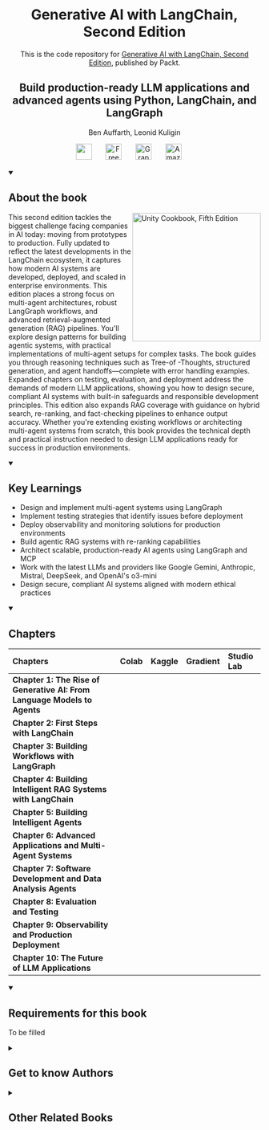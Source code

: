 <h1 align="center">
Generative AI with LangChain, Second Edition</h1>
<p align="center">This is the code repository for <a href ="https://www.packtpub.com/en-us/product/generative-ai-with-langchain-second-edition/9781837022014"> Generative AI with LangChain, Second Edition</a>, published by Packt.
</p>

<h2 align="center">
Build production-ready LLM applications and advanced agents using Python, LangChain, and LangGraph
</h2>
<p align="center">
Ben Auffarth, Leonid Kuligin</p>

<p align="center">
   <a href="https://discord.gg/YQbX5rsc74" alt="Discord" title="Learn more on the Discord server"><img width="32px" src="https://cliply.co/wp-content/uploads/2021/08/372108630_DISCORD_LOGO_400.gif"/></a>
  &#8287;&#8287;&#8287;&#8287;&#8287;
  <a href="https://packt.link/free-ebook/9781837022014"><img width="32px" alt="Free PDF" title="Free PDF" src="https://cdn-icons-png.flaticon.com/512/4726/4726010.png"/></a>
 &#8287;&#8287;&#8287;&#8287;&#8287;
  <a href="https://packt.link/gbp/9781837022014"><img width="32px" alt="Graphic Bundle" title="Graphic Bundle" src="https://cdn-icons-png.flaticon.com/512/2659/2659360.png"/></a>
  &#8287;&#8287;&#8287;&#8287;&#8287;
   <a href="https://www.amazon.com/Generative-LangChain-production-applications-LangGraph/dp/1837022011?crid=2N34Y9RXQO0QW&dib=eyJ2IjoiMSJ9.0-CDMHg2RpgkpcHaHyI26Qfotp57ZVi66vEKdrV7zu_6YkwGlkKDoCQwxeQgKobxIngV5bBE16nxmipfQ69fz3BN-_bs1_2Uw9JnVaQWjFXSb0e8axAwYTltAWFurwOwlqCFkN1MA3Lhdn3wisKPEaV_i_j5RjByQjPQSK0IdQ0GmCKsxDRdybB3lupMmFMFKM20Vrga2gpKeX9_dv_0hi4fPkL--LUvjPJnqsKf9Ek.gibe_sWs1V7hFlK-03QfCaGplCohkzX7FsuwF0d7-dw&dib_tag=se&keywords=Generative+AI+with+LangChain&qid=1742463503&s=books&sprefix=generative+ai+with+langchain,stripbooks,72&sr=1-4&linkCode=sl1&tag=benman10e-20&linkId=994c9acda6f828a8f7e8e7b258d3e17f&language=en_US&ref_=as_li_ss_tl"><img width="32px" alt="Amazon" title="Get your copy" src="https://cdn-icons-png.flaticon.com/512/15466/15466027.png"/></a>
  &#8287;&#8287;&#8287;&#8287;&#8287;
</p>
<details open> 
  <summary><h2>About the book</summary>
<a href="https://www.packtpub.com/product/unity-cookbook-fifth-edition/9781805123026">
<img src="https://content.packt.com/B32363/cover_image_small.jpg" alt="Unity Cookbook, Fifth Edition" height="256px" align="right">
</a>

This second edition tackles the biggest challenge facing companies in AI today: moving from prototypes to production. Fully updated to reflect the latest developments in the LangChain ecosystem, it captures how modern AI systems are developed, deployed, and scaled in enterprise environments. This edition places a strong focus on multi-agent architectures, robust LangGraph workflows, and advanced retrieval-augmented generation (RAG) pipelines.
You'll explore design patterns for building agentic systems, with practical implementations of multi-agent setups for complex tasks. The book guides you through reasoning techniques such as Tree-of -Thoughts, structured generation, and agent handoffs—complete with error handling examples. Expanded chapters on testing, evaluation, and deployment address the demands of modern LLM applications, showing you how to design secure, compliant AI systems with built-in safeguards and responsible development principles. This edition also expands RAG coverage with guidance on hybrid search, re-ranking, and fact-checking pipelines to enhance output accuracy.
Whether you're extending existing workflows or architecting multi-agent systems from scratch, this book provides the technical depth and practical instruction needed to design LLM applications ready for success in production environments.
</details>
<details open> 
  <summary><h2>Key Learnings</summary>
<ul>

<li>Design and implement multi-agent systems using LangGraph</li>

<li>Implement testing strategies that identify issues before deployment</li>

<li>Deploy observability and monitoring solutions for production environments</li>

<li>Build agentic RAG systems with re-ranking capabilities</li>

<li>Architect scalable, production-ready AI agents using LangGraph and MCP</li>

<li>Work with the latest LLMs and providers like Google Gemini, Anthropic, Mistral, DeepSeek, and OpenAI's o3-mini</li>

<li>Design secure, compliant AI systems aligned with modern ethical practices</li>

</ul>

  </details>

<details open> 
  <summary><h2>Chapters</summary>


| Chapters | Colab | Kaggle | Gradient | Studio Lab |
| :-------- | :-------- | :------- | :-------- | :-------- |
| **Chapter 1: The Rise of Generative AI: From Language Models to Agents** | | | | |
| **Chapter 2: First Steps with LangChain** | | | | |
| **Chapter 3: Building Workflows with LangGraph** | | | | |
| **Chapter 4: Building Intelligent RAG Systems with LangChain** | | | | |
| **Chapter 5: Building Intelligent Agents** | | | | |
| **Chapter 6: Advanced Applications and Multi-Agent Systems** | | | | |
| **Chapter 7: Software Development and Data Analysis Agents** | | | | |
| **Chapter 8: Evaluation and Testing** | | | | |
| **Chapter 9: Observability and Production Deployment** | | | | |
| **Chapter 10: The Future of LLM Applications** | | | | |






</details>


<details open> 
  <summary><h2>Requirements for this book</summary>

  To be filled
  </details>
    


<details> 
  <summary><h2>Get to know Authors</h2></summary>

_Ben Auffarth_ Ben Auffarth is a full-stack data scientist with more than 15 years of work experience. With a background and Ph.D. in computational and cognitive neuroscience, he has designed and conducted wet lab experiments on cell cultures, analyzed experiments with terabytes of data, run brain models on IBM supercomputers with up to 64k cores, built production systems processing hundreds and thousands of transactions per day, and trained language models on a large corpus of text documents. He co-founded and is the former president of Data Science Speakers, London.

_Leonid Kuligin_ Leonid Kuligin is a staff AI engineer at Google Cloud, working on generative AI and classical machine learning solutions (such as demand forecasting or optimization problems). Leonid is one of the key maintainers of Google Cloud integrations on LangChain, and a visiting lecturer at CDTM (TUM and LMU). Prior to Google, Leonid gained more than 20 years of experience in building B2C and B2B applications based on complex machine learning and data processing solutions such as search, maps, and investment management in German, Russian, and US technological, financial, and retail companies.



</details>
<details> 
  <summary><h2>Other Related Books</h2></summary>
<ul>

  <li><a href="https://www.packtpub.com/en-us/product/building-ai-agents-with-llms-rag-and-knowledge-graphs-first-edition/9781835087060">Building AI Agents with LLMs, RAG, and Knowledge Graphs, First Edition</a></li>

  <li><a href="https://www.packtpub.com/en-us/product/building-agentic-ai-systems-first-edition/9781803238753">Building Agentic AI Systems, First Edition</a></li>
 
</ul>

</details>
